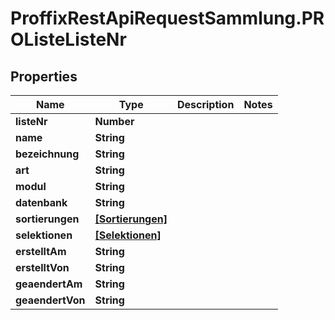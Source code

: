 # ProffixRestApiRequestSammlung.PROListeListeNr

## Properties
Name | Type | Description | Notes
------------ | ------------- | ------------- | -------------
**listeNr** | **Number** |  | 
**name** | **String** |  | 
**bezeichnung** | **String** |  | 
**art** | **String** |  | 
**modul** | **String** |  | 
**datenbank** | **String** |  | 
**sortierungen** | [**[Sortierungen]**](Sortierungen.md) |  | 
**selektionen** | [**[Selektionen]**](Selektionen.md) |  | 
**erstelltAm** | **String** |  | 
**erstelltVon** | **String** |  | 
**geaendertAm** | **String** |  | 
**geaendertVon** | **String** |  | 


